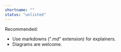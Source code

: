 ```yaml
---
shortname: ""
status: "unlisted"
---
```


Recommended:
- Use markdowns (".md" extension) for explainers.
- Diagrams are welcome.
